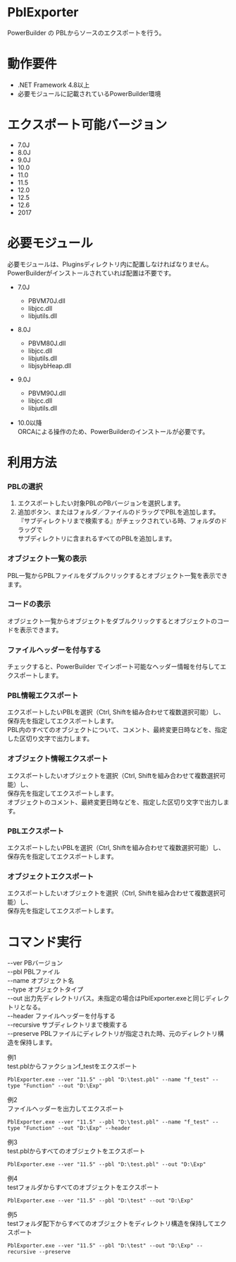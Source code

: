 # PblExporter
PowerBuilder の PBLからソースのエクスポートを行う。

# 動作要件
 - .NET Framework 4.8以上
 - 必要モジュールに記載されているPowerBuilder環境

# エクスポート可能バージョン
  - 7.0J
  - 8.0J
  - 9.0J
  - 10.0
  - 11.0
  - 11.5
  - 12.0
  - 12.5
  - 12.6
  - 2017

# 必要モジュール
  必要モジュールは、Pluginsディレクトリ内に配置しなければなりません。  
  PowerBuilderがインストールされていれば配置は不要です。
  
  - 7.0J
    - PBVM70J.dll
    - libjcc.dll
    - libjutils.dll

  - 8.0J
    - PBVM80J.dll
    - libjcc.dll
    - libjutils.dll
    - libjsybHeap.dll

  - 9.0J
    - PBVM90J.dll
    - libjcc.dll
    - libjutils.dll

  - 10.0以降  
    ORCAによる操作のため、PowerBuilderのインストールが必要です。

# 利用方法
### PBLの選択
1. エクスポートしたい対象PBLのPBバージョンを選択します。
1. 追加ボタン、またはフォルダ／ファイルのドラッグでPBLを追加します。  
『サブディレクトリまで検索する』がチェックされている時、フォルダのドラッグで  
サブディレクトリに含まれるすべてのPBLを追加します。


### オブジェクト一覧の表示
PBL一覧からPBLファイルをダブルクリックするとオブジェクト一覧を表示できます。

### コードの表示
オブジェクト一覧からオブジェクトをダブルクリックするとオブジェクトのコードを表示できます。

### ファイルヘッダーを付与する
チェックすると、PowerBuilder でインポート可能なヘッダー情報を付与してエクスポートします。

### PBL情報エクスポート
エクスポートしたいPBLを選択（Ctrl, Shiftを組み合わせて複数選択可能）し、  
保存先を指定してエクスポートします。  
PBL内のすべてのオブジェクトについて、コメント、最終変更日時などを、指定した区切り文字で出力します。

### オブジェクト情報エクスポート
エクスポートしたいオブジェクトを選択（Ctrl, Shiftを組み合わせて複数選択可能）し、  
保存先を指定してエクスポートします。  
オブジェクトのコメント、最終変更日時などを、指定した区切り文字で出力します。

### PBLエクスポート
エクスポートしたいPBLを選択（Ctrl, Shiftを組み合わせて複数選択可能）し、  
保存先を指定してエクスポートします。

### オブジェクトエクスポート
エクスポートしたいオブジェクトを選択（Ctrl, Shiftを組み合わせて複数選択可能）し、  
保存先を指定してエクスポートします。

# コマンド実行
--ver  PBバージョン  
--pbl  PBLファイル  
--name オブジェクト名  
--type オブジェクトタイプ  
--out  出力先ディレクトリパス。未指定の場合はPblExporter.exeと同じディレクトリとなる。  
--header ファイルヘッダーを付与する  
--recursive サブディレクトリまで検索する  
--preserve PBLファイルにディレクトリが指定された時、元のディレクトリ構造を保持します。  

例1  
test.pblからファクションf_testをエクスポート  
```
PblExporter.exe --ver "11.5" --pbl "D:\test.pbl" --name "f_test" --type "Function" --out "D:\Exp"
```

例2  
ファイルヘッダーを出力してエクスポート  
```
PblExporter.exe --ver "11.5" --pbl "D:\test.pbl" --name "f_test" --type "Function" --out "D:\Exp" --header
```

例3  
test.pblからすべてのオブジェクトをエクスポート  
```
PblExporter.exe --ver "11.5" --pbl "D:\test.pbl" --out "D:\Exp"
```

例4  
testフォルダからすべてのオブジェクトをエクスポート  
```
PblExporter.exe --ver "11.5" --pbl "D:\test" --out "D:\Exp"
```

例5  
testフォルダ配下からすべてのオブジェクトをディレクトリ構造を保持してエクスポート  
```
PblExporter.exe --ver "11.5" --pbl "D:\test" --out "D:\Exp" --recursive --preserve
```